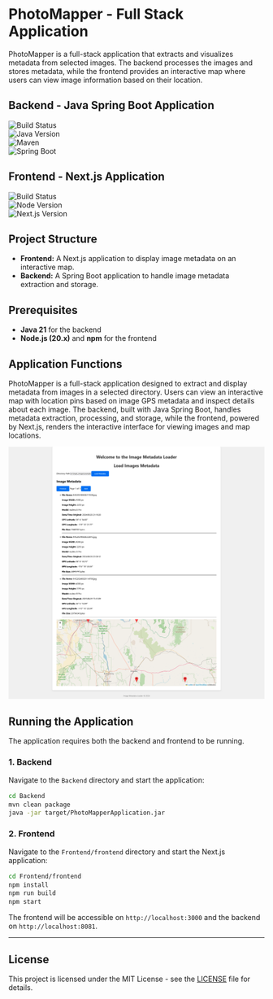 # PhotoMapper - Full Stack Application

PhotoMapper is a full-stack application that extracts and visualizes metadata from selected images. The backend processes the images and stores metadata, while the frontend provides an interactive map where users can view image information based on their location.

## Backend - Java Spring Boot Application
![Build Status](https://github.com/Danzigerrr/Photo-mapper/actions/workflows/SpringBootRunUnitTests.yml/badge.svg)  
![Java Version](https://img.shields.io/badge/Java-21-blue)  
![Maven](https://img.shields.io/badge/Maven-3.8.1-red)  
![Spring Boot](https://img.shields.io/badge/Spring%20Boot-3.1.4-green)

## Frontend - Next.js Application
![Build Status](https://github.com/Danzigerrr/Photo-mapper/actions/workflows/node.js.yml/badge.svg)  
![Node Version](https://img.shields.io/badge/Node-20.x-brightgreen)  
![Next.js Version](https://img.shields.io/badge/Next.js-13.x-black)

## Project Structure
- **Frontend:** A Next.js application to display image metadata on an interactive map.
- **Backend:** A Spring Boot application to handle image metadata extraction and storage.

## Prerequisites
- **Java 21** for the backend
- **Node.js (20.x)** and **npm** for the frontend

## Application Functions

PhotoMapper is a full-stack application designed to extract and display metadata from images in a selected directory. Users can view an interactive map with location pins based on image GPS metadata and inspect details about each image. The backend, built with Java Spring Boot, handles metadata extraction, processing, and storage, while the frontend, powered by Next.js, renders the interactive interface for viewing images and map locations.

![img.png](ReadmeImages/application_screenshot.png)

## Running the Application
The application requires both the backend and frontend to be running.

### 1. Backend
Navigate to the `Backend` directory and start the application:
```bash
cd Backend
mvn clean package
java -jar target/PhotoMapperApplication.jar
```

### 2. Frontend
Navigate to the `Frontend/frontend` directory and start the Next.js application:
```bash
cd Frontend/frontend
npm install
npm run build
npm start
```

The frontend will be accessible on `http://localhost:3000` and the backend on `http://localhost:8081`.

---

## License
This project is licensed under the MIT License - see the [LICENSE](LICENSE) file for details.

